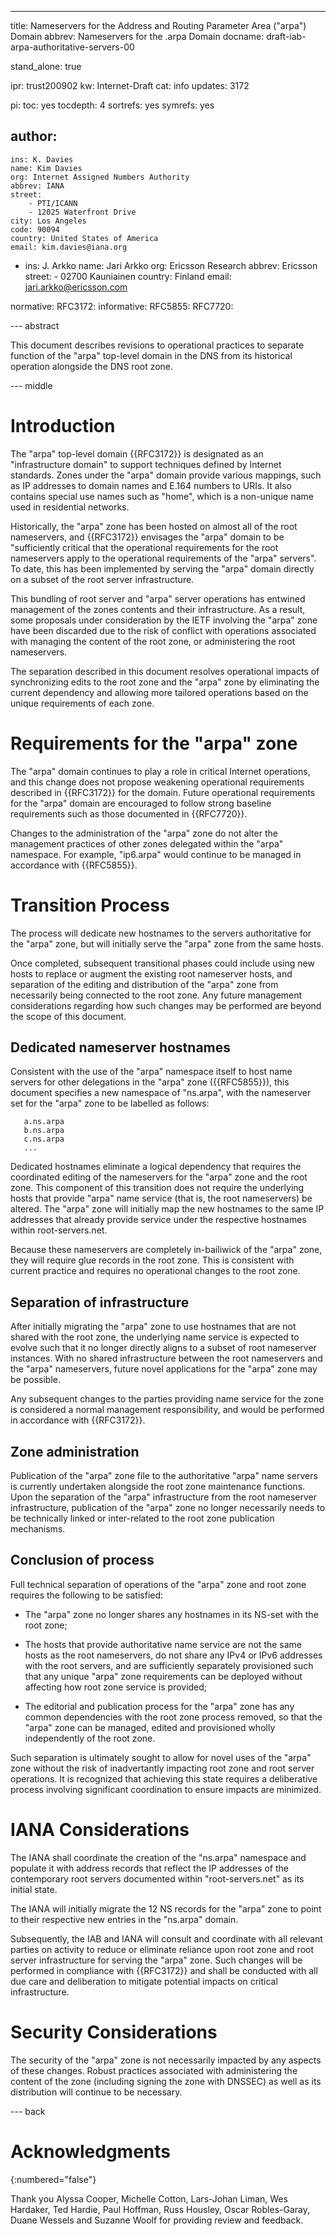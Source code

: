 ---
title: Nameservers for the Address and Routing Parameter Area ("arpa") Domain
abbrev: Nameservers for the .arpa Domain
docname: draft-iab-arpa-authoritative-servers-00

stand_alone: true

ipr: trust200902
kw: Internet-Draft
cat: info
updates: 3172

pi:
  toc: yes
  tocdepth: 4
  sortrefs: yes
  symrefs: yes
  
author:
  -
    ins: K. Davies
    name: Kim Davies
    org: Internet Assigned Numbers Authority
    abbrev: IANA
    street:
        - PTI/ICANN
        - 12025 Waterfront Drive
    city: Los Angeles
    code: 90094
    country: United States of America
    email: kim.davies@iana.org
  -
    ins: J. Arkko
    name: Jari Arkko
    org: Ericsson Research
    abbrev: Ericsson
    street:
        - 02700 Kauniainen
    country: Finland
    email: jari.arkko@ericsson.com

    
normative:
  RFC3172:
informative:
  RFC5855:
  RFC7720:
  

--- abstract

This document describes revisions to operational practices to separate
function of the "arpa" top-level domain in the DNS from its historical
operation alongside the DNS root zone.

--- middle

# Introduction

The "arpa" top-level domain {{RFC3172}} is designated as an
"infrastructure domain" to support techniques defined by Internet
standards. Zones under the "arpa" domain provide various mappings, such
as IP addresses to domain names and E.164 numbers to URIs. It also
contains special use names such as "home", which is a non-unique name
used in residential networks.

Historically, the "arpa" zone has been hosted on almost all of the
root nameservers, and {{RFC3172}} envisages the "arpa" domain to be
"sufficiently critical that the operational requirements for the root
nameservers apply to the operational requirements of the "arpa" servers". To
date, this has been implemented by serving the "arpa" domain directly on
a subset of the root server infrastructure.

This bundling of root server and "arpa" server operations has entwined
management of the zones contents and their infrastructure. As a result,
some proposals under consideration by the IETF involving the "arpa" zone
have been discarded due to the risk of conflict with operations associated
with managing the content of the root zone, or administering the root
nameservers.

The separation described in this document resolves operational impacts
of synchronizing edits to the root zone and the "arpa" zone by
eliminating the current dependency and allowing more tailored operations
based on the unique requirements of each zone.

# Requirements for the "arpa" zone

The "arpa" domain continues to play a role in critical Internet
operations, and this change does not propose weakening operational
requirements described in {{RFC3172}} for the domain. Future operational
requirements for the "arpa" domain are encouraged to follow strong
baseline requirements such as those documented in {{RFC7720}}.

Changes to the administration of the "arpa" zone do not alter the
management practices of other zones delegated within the "arpa"
namespace. For example, "ip6.arpa" would continue to be managed in
accordance with {{RFC5855}}.

# Transition Process

The process will dedicate new hostnames to the servers authoritative for
the "arpa" zone, but will initially serve the "arpa" zone from the same
hosts.

Once completed, subsequent transitional phases could include using
new hosts to replace or augment the existing root nameserver hosts, and
separation of the editing and distribution of the "arpa" zone from
necessarily being connected to the root zone. Any future management
considerations regarding how such changes may be performed are beyond
the scope of this document.

## Dedicated nameserver hostnames

Consistent with the use of the "arpa" namespace itself to host name
servers for other delegations in the "arpa" zone ({{RFC5855}}), this
document specifies a new namespace of "ns.arpa", with the
nameserver set for the "arpa" zone to be labelled as follows:

~~~~~
   a.ns.arpa
   b.ns.arpa
   c.ns.arpa
   ...
~~~~~

Dedicated hostnames eliminate a logical dependency that requires the
coordinated editing of the nameservers for the "arpa" zone and the root
zone. This component of this transition does not require the underlying
hosts that provide "arpa" name service (that is, the root nameservers) be
altered. The "arpa" zone will initially map the new hostnames to the
same IP addresses that already provide service under the respective
hostnames within root-servers.net.

Because these nameservers are completely in-bailiwick of the "arpa" zone,
they will require glue records in the root zone. This is consistent with
current practice and requires no operational changes to the root zone.

## Separation of infrastructure

After initially migrating the "arpa" zone to use hostnames that are not shared
with the root zone, the underlying name service is expected to evolve such that
it no longer directly aligns to a subset of root nameserver instances. With no
shared infrastructure between the root nameservers and the "arpa" nameservers, future
novel applications for the "arpa" zone may be possible.

Any subsequent changes to the parties providing name service for the
zone is considered a normal management responsibility, and would be
performed in accordance with {{RFC3172}}.

## Zone administration

Publication of the "arpa" zone file to the authoritative "arpa" name
servers is currently undertaken alongside the root zone maintenance functions.
Upon the separation of the "arpa" infrastructure from the root nameserver
infrastructure, publication of the "arpa" zone no longer necessarily needs
to be technically linked or inter-related to the root zone publication
mechanisms.

## Conclusion of process

Full technical separation of operations of the "arpa" zone and root zone requires
the following to be satisfied:

* The "arpa" zone no longer shares any hostnames in its NS-set with the root
  zone;
  
* The hosts that provide authoritative name service are not the same hosts
  as the root nameservers, do not share any IPv4 or IPv6 addresses with the
  root servers, and are sufficiently separately provisioned such
  that any unique "arpa" zone requirements can be deployed without affecting
  how root zone service is provided;
  
* The editorial and publication process for the "arpa" zone has any common
  dependencies with the root zone process removed, so that the "arpa" zone 
  can be managed, edited and provisioned wholly independently of the
  root zone.
  
Such separation is ultimately sought to allow for novel uses of
the "arpa" zone without the risk of inadvertantly impacting root zone and root
server operations. It is recognized that achieving this state requires a
deliberative process involving significant coordination to ensure impacts
are minimized.

# IANA Considerations

The IANA shall coordinate the creation of the "ns.arpa" namespace and
populate it with address records that reflect the IP addresses of the
contemporary root servers documented within "root-servers.net" as its
initial state.

The IANA will initially migrate the 12 NS records for the "arpa" zone
to point to their respective new entries in the "ns.arpa" domain.

Subsequently, the IAB and IANA will consult and coordinate with all relevant
parties on activity to reduce or eliminate reliance upon root zone
and root server infrastructure for serving the "arpa" zone. Such
changes will be performed in compliance with {{RFC3172}} and shall
be conducted with all due care and deliberation to mitigate potential
impacts on critical infrastructure.

# Security Considerations

The security of the "arpa" zone is not necessarily impacted by any
aspects of these changes. Robust practices associated with administering
the content of the zone (including signing the zone with DNSSEC) as well
as its distribution will continue to be necessary.

--- back

# Acknowledgments
{:numbered="false"}

Thank you Alyssa Cooper, Michelle Cotton, Lars-Johan Liman, Wes Hardaker,
Ted Hardie, Paul Hoffman, Russ Housley, Oscar Robles-Garay, Duane
Wessels and Suzanne Woolf for providing review and feedback.


